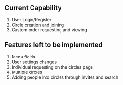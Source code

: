 ## Current Capability ##
1. User Login/Register
2. Circle creation and joining
3. Custom order requesting and viewing

## Features left to be implemented ##
1. Menu fields
2. User settings changes
3. Individual requesting on the circles page
4. Multiple circles
5. Adding people into circles through invites and search
